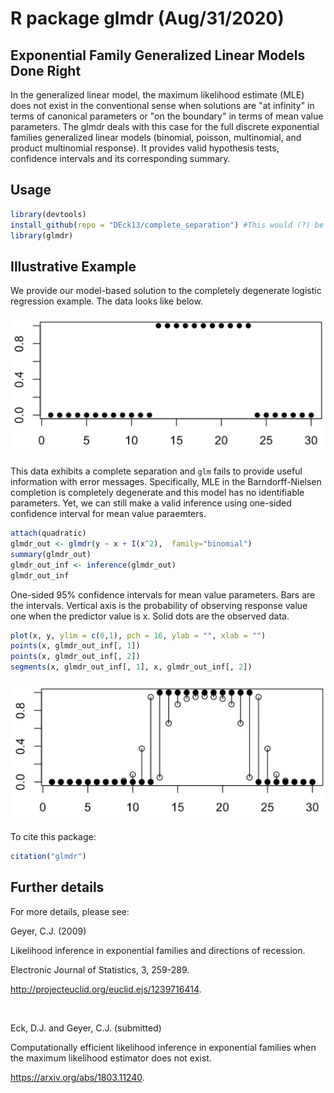 # R package glmdr (Aug/31/2020)

## Exponential Family Generalized Linear Models Done Right

In the generalized linear model, the maximum likelihood estimate (MLE) does not exist in the conventional sense when solutions are "at infinity" in terms of canonical parameters or "on the boundary" in terms of mean value parameters. The glmdr deals with this case for the full discrete exponential families generalized linear models (binomial, poisson, multinomial, and product multinomial response). It provides valid hypothesis tests, confidence intervals and its corresponding summary. 
  
## Usage 

```r
library(devtools)
install_github(repo = "DEck13/complete_separation") #This would (?) be changed to the right path (e.g. cjgeyer/glmdr)
library(glmdr)
```

## Illustrative Example 

We provide our model-based solution to the completely degenerate logistic regression example. The data looks like below. 

![Plot of quadratic](glmdr_example_dat.png)

This data exhibits a complete separation and `glm` fails to provide useful information with error messages.
Specifically, MLE in the Barndorff-Nielsen completion is completely degenerate and this model has no identifiable parameters.
Yet, we can still make a valid inference using one-sided confidence interval for mean value paraemters.

```r
attach(quadratic)
glmdr_out <- glmdr(y ~ x + I(x^2),  family="binomial")
summary(glmdr_out)
glmdr_out_inf <- inference(glmdr_out)
glmdr_out_inf
```

One-sided 95% confidence intervals for mean value parameters. Bars are the intervals. Vertical axis is the probability of observing response value one when the predictor value is x. Solid dots are the observed data.

```r
plot(x, y, ylim = c(0,1), pch = 16, ylab = "", xlab = "")
points(x, glmdr_out_inf[, 1])
points(x, glmdr_out_inf[, 2])
segments(x, glmdr_out_inf[, 1], x, glmdr_out_inf[, 2])
```

![Plot of confidence interval from glmdr](glmdr_example_1.png)


To cite this package:
```r
citation("glmdr")
```


## Further details

For more details, please see:

  Geyer, C.J. (2009)
  
  Likelihood inference in exponential families and directions of recession.

  Electronic Journal of Statistics, 3, 259-289.

  http://projecteuclid.org/euclid.ejs/1239716414.
  
<br>

  Eck, D.J. and Geyer, C.J. (submitted)
  
  Computationally efficient likelihood inference in exponential families when the maximum likelihood estimator does not exist.
  
  https://arxiv.org/abs/1803.11240.

